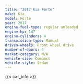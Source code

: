 ```yaml
---
title: "2017 Kia Forte"
make: Kia
model: Forte
year: 2017
engine-fuel-type: regular unleaded
engine-hp: 147
engine-cylinders: 4
transmission-type: Manual
driven-wheels: Front wheel drive
number-of-doors: 4
market-category: N/A
vehicle-size: Compact
vehicle-style: Sedan
---
```


{{< car_info >}}
